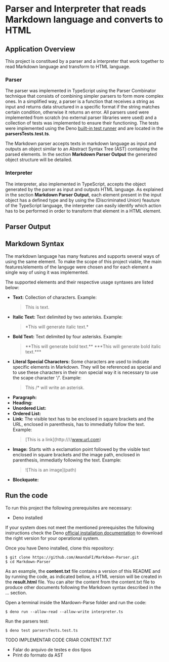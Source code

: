 # Parser and Interpreter that reads Markdown language and converts to HTML

## Application Overview

This project is constitued by a parser and a interpreter that work together to read Markdown language and transform to HTML language.

### Parser

The parser was implemented in TypeScript using the Parser Combinator technique that consists of combining simpler parsers to form more complex ones. In a simplified way, a parser is a function that receives a string as input and returns data structured in a specific format if the string matches certain condition, otherwise it returns an error. All parsers used were implemented from scratch (no external parser libraries were used) and a collection of tests was implemented to ensure their functioning. The tests were implemented using the Deno [built-in test runner](https://docs.deno.com/runtime/manual/basics/testing/) and are located in the **parsersTests.test.ts**.

The Markdown parser accepts texts in markdown language as input and outputs an object similar to an Abstract Syntax Tree (AST) containing the parsed elements. In the section **Markdown Parser Output** the generated object structure will be detailed.


### Interpreter

The interpreter, also implemented in TypeScript, accepts the object generated by the parser as input and outputs HTML language. As explained in the section **Markdown Parser Output**, each element present in the input object has a defined type and by using the (Discriminated Union) feauture of the TypeScript language, the interpreter can easily identify which action has to be performed in order to transform that element in a HTML element.

## Parser Output

## Markdown Syntax

The markdown language has many features and supports several ways of using the same element. To make the scope of this project viable, the main features/elements of the languge were chosen and for each element a single way of using it was implemented. 

The supported elements and their respective usage syntaxes are listed below:

- **Text:** Collection of characters. Example:
  > This is text.
- **Italic Text:** Text delimited by two asterisks. Example:
  > \*This will generate italic text.\*
- **Bold Text:** Text delimited by four asterisks. Example:
  > \*\*This will generate bold text.\*\*
  > \*\*\*This will generate bold italic text.\*\*\*
- **Literal Special Characters:** Some characters are used to indicate specific elements in Markdown. They will be referenced as special and to use these characters in their non special way it is necessary to use the scape character '/'. Example:
  > This /\* will write an asterisk.
- **Paragraph:**
- **Heading:**
- **Unordered List:**
- **Ordered List:**
- **Link:** The visible text has to be enclosed in square brackets and the URL, enclosed in parenthesis, has to immediatly follow the text. Example: 
  > [This is a link\](http:////www.url.com)
- **Image:** Starts with a exclamation point followed by the visible text enclosed in square brackets and the image path, enclosed in parenthesis, immediatly following the text. Example: 
  > ![This is an image\]\(path)
- **Blockquote:**


## Run the code 

To run this project the following prerequisites are necessary:

- Deno installed

If your system does not meet the mentioned prerequisites the following instructions check the Deno [official installation documentation](https://docs.deno.com/runtime/manual/getting_started/installation) to download the right version for your operational system.

Once you have Deno installed, clone this repository:

```
$ git clone https://github.com/AmandaFI/Markdown-Parser.git
$ cd Markdown-Parser
```

As an example, the **content.txt** file contains a version of this README and by running the code, as indicated bellow, a HTML version will be created in the **result.html** file. You can alter the content from the content.txt file to produce other documents following the Markdown syntax described in the ... section.

Open a terminal inside the Mardown-Parse folder and run the code:
```
$ deno run --allow-read --allow-write interpreter.ts
```

Run the parsers test:
```
$ deno test parsersTests.test.ts
```

TODO
IMPLEMENTAR CODE
CRIAR CONTENT.TXT

- Falar do arquivo de testes e dos tipos
- Print do formato da AST

